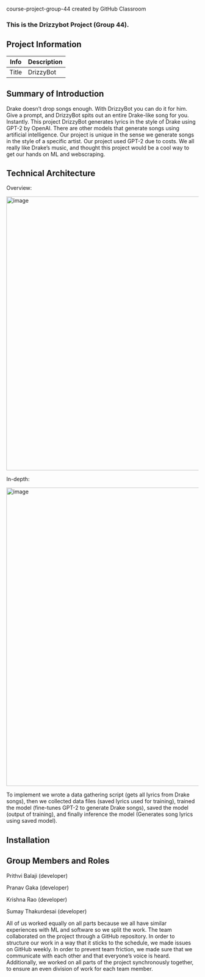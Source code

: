 course-project-group-44 created by GitHub Classroom

 ### This is the Drizzybot Project (Group 44).

 ## Project Information

 |   Info      |        Description     |
 | ----------- | ---------------------- |
 |  Title      |      DrizzyBot    |


 ## Summary of Introduction


 Drake doesn’t drop songs enough. With DrizzyBot you can do it for him. Give a prompt, and DrizzyBot spits out an entire Drake-like song for you. Instantly. This project DrizzyBot generates lyrics in the style of Drake using GPT-2 by OpenAI. There are other models that generate songs using artificial intelligence. Our project is unique in the sense we generate songs in the style of a specific artist.
 Our project used GPT-2 due to costs. We all really like Drake’s music, and thought this project would be a cool way to get our hands on ML and webscraping.

## Technical Architecture

Overview:


<img width="716" alt="image" src="https://user-images.githubusercontent.com/22452113/206310724-20dd64b0-be46-41f6-bebc-9271e0bac241.png">


In-depth:

<img width="780" alt="image" src="https://user-images.githubusercontent.com/22452113/206310404-00c8c531-f7ce-4a8a-ad59-c2ccc36bba57.png">

To implement we wrote a data gathering script (gets all lyrics from Drake songs), then we 
collected data files (saved lyrics used for training), trained the model (fine-tunes GPT-2 to generate Drake songs), saved the model (output of training), and finally inference the model (Generates song lyrics using saved model).

## Installation


## Group Members and Roles

Prithvi Balaji (developer)

Pranav Gaka (developer)

Krishna Rao (developer)

Sumay Thakurdesai (developer)

All of us worked equally on all parts because we all have similar experiences with ML and software so we split the work. The team collaborated on the project through a GitHub repository. In order to structure our work in a way that it sticks to the schedule, we made issues on GitHub weekly. In order to prevent team friction, we made sure that we communicate with each other and that everyone’s voice is heard. Additionally, we worked on all parts of the project synchronously together, to ensure an even division of work for each team member. 

